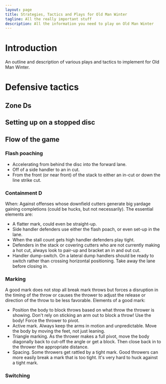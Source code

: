 ```yaml
---
layout: page
title: Strategies, Tactics and Plays for Old Man Winter
tagline: All the really important stuff
description: All the information you need to play on Old Man Winter
---
```



# Introduction

An outline and description of various plays and tactics to implement
for Old Man Winter.


# Defensive tactics


## Zone Ds


## Setting up on a stopped disc


## Flow of the game


### Flash poaching

-   Accelerating from behind the disc into the forward lane.
-   Off of a side handler to an in cut.
-   From the front (or near front) of the stack to either an in-cut or
    down the line strike cut.


### Containment D

When: Against offenses whose downfield cutters generate big yardage gaining
completions (could be hucks, but not necessarily). The essential elements are:

-   A flatter mark, could even be straight-up.
-   Side handler defenders use either the flash poach, or even set-up in the lane.
-   When the stall count gets high handler defenders play tight.
-   Defenders in the stack or covering cutters who are not currently making
    a hot cut, always look to pair-up and bracket an in and out cut.
-   Handler dump-switch. On a lateral dump handlers should be ready to switch
    rather than crossing horizontal positioning. Take away the lane before closing in.


### Marking

A good mark does not stop all break mark throws but forces a disruption in the
timing of the throw or causes the thrower to adjust the release or direction
of the throw to be less favorable. Elements of a good mark:

-   Position the body to block throws based on what throw the thrower is showing.
    Don't rely on sticking an arm out to block a throw! Use the body! Force the
    thrower to pivot.
-   Active mark. Always keep the arms in motion and unpredictable. Move the
    body by moving the feet, not just leaning.
-   Triangle marking. As the thrower makes a full pivot, move the body diagonally
    back to cut-off the angle or get a block. Then close back in to the thrower
    the appropriate distance.
-   Spacing. Some throwers get rattled by a tight mark. Good throwers can more easily
    break a mark that is too tight. It's very hard to huck against a tight mark.


### Switching

